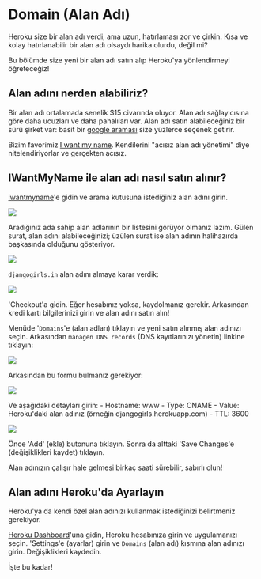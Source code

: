 # Domain (Alan Adı)

Heroku size bir alan adı verdi, ama uzun, hatırlaması zor ve çirkin. Kısa ve kolay hatırlanabilir bir alan adı olsaydı harika olurdu, değil mi?

Bu bölümde size yeni bir alan adı satın alıp Heroku'ya yönlendirmeyi öğreteceğiz!

## Alan adını nerden alabiliriz?

Bir alan adı ortalamada senelik $15 civarında oluyor. Alan adı sağlayıcısına göre daha ucuzları ve daha pahalıları var. Alan adı satın alabileceğiniz bir sürü şirket var: basit bir [google araması][1] size yüzlerce seçenek getirir.

 [1]: https://www.google.com/search?q=register%20domain

Bizim favorimiz [I want my name][2]. Kendilerini "acısız alan adı yönetimi" diye nitelendiriyorlar ve gerçekten acısız.

 [2]: https://iwantmyname.com/

## IWantMyName ile alan adı nasıl satın alınır?

[iwantmyname][3]'e gidin ve arama kutusuna istediğiniz alan adını girin.

 [3]: http://iwantmyname.com

![][4]

 [4]: images/1.png

Aradığınız ada sahip alan adlarının bir listesini görüyor olmanız lazım. Gülen surat, alan adını alabileceğinizi; üzülen surat ise alan adının halihazırda başkasında olduğunu gösteriyor.

![][5]

 [5]: images/2.png

`djangogirls.in` alan adını almaya karar verdik:

![][6]

 [6]: images/3.png

'Checkout'a gidin. Eğer hesabınız yoksa, kaydolmanız gerekir. Arkasından kredi kartı bilgilerinizi girin ve alan adını satın alın!

Menüde '`Domains`'e (alan adları) tıklayın ve yeni satın alınmış alan adınızı seçin. Arkasından `managen DNS records` (DNS kayıtlarınızı yönetin) linkine tıklayın:

![][7]

 [7]: images/4.png

Arkasından bu formu bulmanız gerekiyor:

![][8]

 [8]: images/5.png

Ve aşağıdaki detayları girin: - Hostname: www - Type: CNAME - Value: Heroku'daki alan adınız (örneğin djangogirls.herokuapp.com) - TTL: 3600

![][9]

 [9]: images/6.png

Önce 'Add' (ekle) butonuna tıklayın. Sonra da alttaki 'Save Changes'e (değişiklikleri kaydet) tıklayın.

Alan adınızın çalışır hale gelmesi birkaç saati sürebilir, sabırlı olun!

## Alan adını Heroku'da Ayarlayın

Heroku'ya da kendi özel alan adınızı kullanmak istediğinizi belirtmeniz gerekiyor.

[Heroku Dashboard][10]'una gidin, Heroku hesabınıza girin ve uygulamanızı seçin. 'Settings'e (ayarlar) girin ve `Domains` (alan adı) kısmına alan adınızı girin. Değişiklikleri kaydedin.

 [10]: https://dashboard.heroku.com/apps

İşte bu kadar!